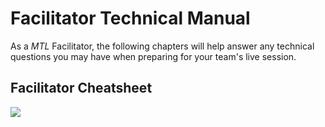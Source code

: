 # Facilitator Technical Manual

As a _MTL_ Facilitator, the following chapters will help answer any technical questions you may have when preparing for your team's live session.

## Facilitator Cheatsheet
![](https://user-images.githubusercontent.com/59668647/118593917-63415680-b75d-11eb-94b3-27a9df5c78aa.png)
